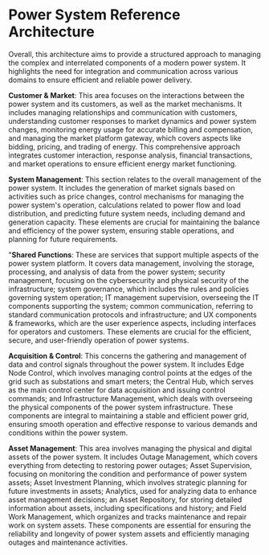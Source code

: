 # Power System Reference Architecture

Overall, this architecture aims to provide a structured approach to managing the complex and interrelated components of a modern power system. It highlights the need for integration and communication across various domains to ensure efficient and reliable power delivery.

**Customer & Market**: This area focuses on the interactions between the power system and its customers, as well as the market mechanisms. It includes managing relationships and communication with customers, understanding customer responses to market dynamics and power system changes, monitoring energy usage for accurate billing and compensation, and managing the market platform gateway, which covers aspects like bidding, pricing, and trading of energy. This comprehensive approach integrates customer interaction, response analysis, financial transactions, and market operations to ensure efficient energy market functioning.

**System Management**: This section relates to the overall management of the power system. It includes the generation of market signals based on activities such as price changes, control mechanisms for managing the power system's operation, calculations related to power flow and load distribution, and predicting future system needs, including demand and generation capacity. These elements are crucial for maintaining the balance and efficiency of the power system, ensuring stable operations, and planning for future requirements.

"**Shared Functions**: These are services that support multiple aspects of the power system platform. It covers data management, involving the storage, processing, and analysis of data from the power system; security management, focusing on the cybersecurity and physical security of the infrastructure; system governance, which includes the rules and policies governing system operation; IT management supervision, overseeing the IT components supporting the system; common communication, referring to standard communication protocols and infrastructure; and UX components & frameworks, which are the user experience aspects, including interfaces for operators and customers. These elements are crucial for the efficient, secure, and user-friendly operation of power systems.

**Acquisition & Control**: This concerns the gathering and management of data and control signals throughout the power system. It includes Edge Node Control, which involves managing control points at the edges of the grid such as substations and smart meters; the Central Hub, which serves as the main control center for data acquisition and issuing control commands; and Infrastructure Management, which deals with overseeing the physical components of the power system infrastructure. These components are integral to maintaining a stable and efficient power grid, ensuring smooth operation and effective response to various demands and conditions within the power system.

**Asset Management**: This area involves managing the physical and digital assets of the power system. It includes Outage Management, which covers everything from detecting to restoring power outages; Asset Supervision, focusing on monitoring the condition and performance of power system assets; Asset Investment Planning, which involves strategic planning for future investments in assets; Analytics, used for analyzing data to enhance asset management decisions; an Asset Repository, for storing detailed information about assets, including specifications and history; and Field Work Management, which organizes and tracks maintenance and repair work on system assets. These components are essential for ensuring the reliability and longevity of power system assets and efficiently managing outages and maintenance activities.
